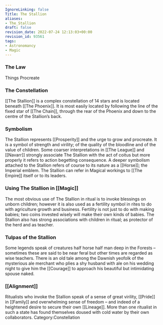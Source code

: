 ```yaml
---
IgnoreLinking: false
Title: The Stallion
aliases:
- The_Stallion
draft: false
revision_date: 2022-07-24 12:13:03+00:00
revision_id: 93561
tags:
- Astronomancy
- Magic
---
```


### The Law
Things Procreate
### The Constellation
[[The Stallion]] is a complex constellation of 14 stars and is located beneath [[The Phoenix]]. It is most easily located by following the line of the fixed star of [[The Chain]], through the rear of the Phoenix and down to the centre of the Stallion’s back.
### Symbolism
The Stallion represents [[Prosperity]] and the urge to grow and procreate. It is a symbol of strength and virility; of the quality of the bloodline and of the value of children. Some coarser interpretations in [[The League]] and [[Navarr]] strongly associate The Stallion with the act of coitus but more properly it refers to action begetting consequence.
A deeper symbolism attached to the Stallion refers of course to its nature as a [[Horse]]; the Imperial emblem. The Stallion can refer in Magical workings to [[The Empire]] itself or to its leaders.
### Using The Stallion in [[Magic]]
The most obvious use of The Stallion in ritual is to invoke blessings on unborn children; however it is also used as a fertility symbol in rites to do with agriculture growth and business. Fertility is not just to do with making babies; two coins invested wisely will make their own kinds of babies. The Stallion also has strong associations with children in ritual; as protector of the herd and as teacher.
### Tulpas of the Stallion
Some legends speak of creatures half horse half man deep in the Forests – sometimes these are said to be near feral but other times are regarded as wise teachers. There is an old tale among the Dawnish yeofolk of the mysterious ale merchant who plies a shy husband with ale on his wedding night to give him the [[Courage]] to approach his beautiful but intimidating spouse naked.
### [[Alignment]]
Ritualists who invoke the Stallion speak of a sense of great virility, [[Pride]] in [[Family]] and overwhelming sense of freedom – and indeed of a heightened desire to secure their own [[Lineage]]. More than one ritualist in such a state has found themselves doused with cold water by their own collaborators. 
Category:Constellation